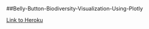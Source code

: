 ##Belly-Button-Biodiversity-Visualization-Using-Plotly

[Link to Heroku](https://belly-button-biodivers.herokuapp.com/)
